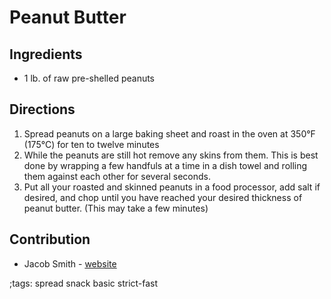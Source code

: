 # Peanut Butter

## Ingredients

- 1 lb. of raw pre-shelled peanuts

## Directions

1. Spread peanuts on a large baking sheet and roast in the oven at 350°F (175°C) for ten to twelve minutes
2. While the peanuts are still hot remove any skins from them. This is best done by wrapping a few handfuls at a time in a dish towel and rolling them against each other for several seconds.
3. Put all your roasted and skinned peanuts in a food processor, add salt if desired, and chop until you have reached your desired thickness of peanut butter. (This may take a few minutes)

## Contribution

- Jacob Smith - [website](https://jacobwsmith.xyz)

;tags: spread snack basic strict-fast

